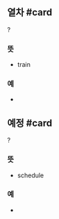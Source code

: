 ## 열차 #card
?
### 뜻
- train
### 예
-
<!--SR:!2025-03-25,133,292-->

## 예정 #card
?
### 뜻
- schedule
### 예
-
<!--SR:!2024-12-30,14,190-->
